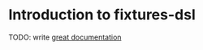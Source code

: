 # Introduction to fixtures-dsl

TODO: write [great documentation](http://jacobian.org/writing/great-documentation/what-to-write/)
